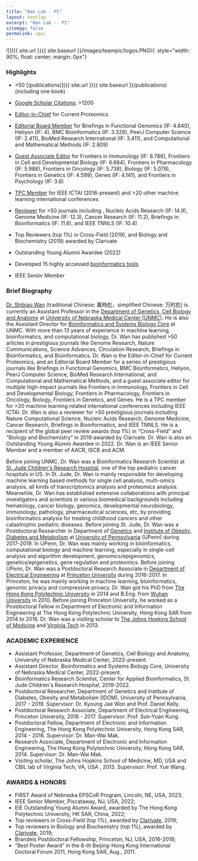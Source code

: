 ```yaml
---
title: "Wan Lab - PI"
layout: textlay
excerpt: "Wan Lab -- PI"
sitemap: false
permalink: /pi/
---
```


![]({{ site.url }}{{ site.baseurl }}/images/teampic/logos.PNG){: style="width: 90%; float: center; margin: 0px"}

### Highlights

- \>50 [(publications)]({{ site.url }}{{ site.baseurl }}/publications) (including one book)

- <a href = "https://scholar.google.com.hk/citations?user=xvnWY9wAAAAJ&hl=en" target="_blank">Google Scholar Citations</a>: >1200

- <a href = "https://sites.google.com/site/shibiaowan/professional-activities" target="_blank">Editor-in-Chief</a> for Current Proteomics

- <a href = "https://sites.google.com/site/shibiaowan/professional-activities" target="_blank">Editorial Board Member</a> for Briefings in Functional Genomics (IF: 4.840), Heliyon (IF: 4), BMC Bioinformatics (IF: 3.328), PeerJ Computer Science (IF: 2.411), BioMed Research International (IF: 3.411), and Computational and Mathematical Methods (IF: 2.809)

- <a href = "https://sites.google.com/site/shibiaowan/professional-activities" target="_blank">Guest Associate Editor</a> for Frontiers in Immunology (IF: 8.786), Frontiers in Cell and Developmental Biology (IF: 6.684), Frontiers in Pharmacology (IF: 5.988), Frontiers in Oncology (IF: 5.738), Biology (IF: 5.079), Frontiers in Genetics (IF: 4.599), Genes (IF: 4.141), and Frontiers in Psychology (IF: 3.8)

- <a href = "https://sites.google.com/site/shibiaowan/professional-activities/tpc-member-for-international-conferences" target="_blank">TPC Member</a> for IEEE ICTAI (2016-present) and >20 other machine learning international conferences

- <a href = "https://sites.google.com/site/shibiaowan/professional-activities/reviewer-for-journals" target="_blank">Reviewer</a> for >50 journals including , Nucleic Acids Research (IF: 14.9), Genome Medicine (IF: 12.3), Cancer Research (IF: 11.2), Briefings in Bioinformatics (IF: 11.6), and IEEE TNNLS (IF: 10.4)

- Top Reviewers (top 1%) in Cross-Field (2019), and Biology and Biochemistry (2019) awarded by Clarivate

- Outstanding Young Alumni Awardee (2022)

- Developed 15 highly accessed <a href = "https://sites.google.com/site/shibiaowan/research/softwares" target="_blank">bioinformatics tools</a>

- IEEE Senior Member

### Brief Biography
<a href = "https://www.unmc.edu/genetics/faculty/bios/wan.html" target="_blank">Dr. Shibiao Wan</a> (traditional Chinese: 萬時彪，simplified Chinese: 万时彪) is currently an Assistant Professor in the <a href="https://www.unmc.edu/genetics/" target="_blank">Department of Genetics, Cell Biology and Anatomy</a> at <a href = "https://www.unmc.edu/" target="_blank">University of Nebraska Medical Center (UNMC)</a>. He is also the Assistant Director for <a href = "https://www.unmc.edu/bsbc/" target="_blank">Bioinformatics and Systems Biology Core</a> at UNMC. With more than 13 years of experience in machine learning, bioinformatics, and computational biology, Dr. Wan has published >50 articles in prestigious journals like Genome Research, Nature Communications, Science Advances, Circulation Research, Briefings in Bioinformatics, and Bioinformatics. Dr. Wan is the Editor-in-Chief for Current Proteomics, and an Editorial Board Member for a series of prestigious journals like Briefings in Functional Genomics, BMC Bioinformatics, Heliyon, PeerJ Computer Science, BioMed Research International, and Computational and Mathematical Methods, and a guest associate editor for multiple high-impact journals like Frontiers in Immunology, Frontiers in Cell and Developmental Biology, Frontiers in Pharmacology, Frontiers in Oncology, Biology, Frontiers in Genetics, and Genes. He is a TPC member for >20 machine learning related international conferences including IEEE ICTAI. Dr. Wan is also a reviewer for >50 prestigious journals including Nature Computational Science, Nucleic Acids Research, Genome Medicine, Cancer Research, Briefings in Bioinformatics, and IEEE TNNLS. He is a recipient of the global peer review awards (top 1%) in “Cross-Field” and “Biology and Biochemistry” in 2019 awarded by Clarivate. Dr. Wan is also an Outstanding Young Alumni Awardee in 2022. Dr. Wan is an IEEE Senior Member and a member of AACR, ISCB and ACM.

Before joining UNMC, Dr. Wan was a Bioinformatics Research Scientist at <a href = "https://www.stjude.org/" target="_blank">St. Jude Children's Research Hospital</a>, one of the top pediatric cancer hospitals in US. In St. Jude, Dr. Wan is mainly responsible for developing machine learning based methods for single cell analysis, multi-omics analysis, all kinds of transcriptomics analysis and proteomics analysis. Meanwhile, Dr. Wan has established extensive collaborations with principal investigators and scientists in various biomedical backgrounds including hematology, cancer biology, genomics, developmental neurobiology, immunology, pathology, pharmaceutical sciences, etc, by providing bioinformatics analysis for treating childhood cancers and other catastrophic pediatric diseases. Before joining St. Jude, Dr. Wan was a Postdoctoral Researcher in Department of <a href = "https://www.med.upenn.edu/genetics/" target="_blank">Genetics</a> and <a href = "https://www.med.upenn.edu/idom/" target="_blank">Institute of Obesity, Diabetes and Metabolism</a> at <a href = "https://www.upenn.edu/" target="_blank">University of Pennsylvania</a> (UPenn) during 2017-2019. In UPenn, Dr. Wan was mainly working in bioinformatics, computational biology and machine learning, especially in single-cell analysis and algorithm development, genomics/epigenomics, genetics/epigenetics, gene regulation and proteomics. Before joining UPenn, Dr. Wan was a Postdoctoral Research Associate in <a href = "http://ee.princeton.edu/" target="_blank">Department of Electrical Engineering</a> at <a href = "https://www.princeton.edu/" target="_blank">Princeton University</a> during 2016-2017. In Princeton, he was mainly working in machine learning, bioinformatics, genomic privacy and compressive privacy. Dr. Wan got his PhD from <a href = "https://www.polyu.edu.hk/en/" target="_blank">The Hong Kong Polytechnic University</a> in 2014 and B.Eng. from <a href = "https://en.whu.edu.cn/" target="_blank">Wuhan University</a> in 2010.  Before joining Princeton University, he worked as a Postdoctoral Fellow in Department of Electronic and Information Engineering at The Hong Kong Polytechnic University, Hong Kong SAR from 2014 to 2016. Dr. Wan was a visiting scholar to <a href = "https://www.hopkinsmedicine.org/som/" target="_blank">The Johns Hopkins School of Medicine</a> and <a href = "https://www.vt.edu/" target="_blank">Virginia Tech</a> in 2013.

### ACADEMIC EXPERIENCE
- Assistant Professor, Department of Genetics, Cell Biology and Anatomy, University of Nebraska Medical Center, 2022-present.
- Assistant Director, Bioinformatics and Systems Biology Core, University of Nebraska Medical Center, 2022-present.
- Bioinformatics Research Scientist, Center for Applied Bioinformatics, St. Jude Children's Research Hospital, 2019-2022.
- Postdoctoral Researcher, Department of Genetics and Institute of Diabetes, Obesity and Metabolism (IDOM), University of Pennsylvania, 2017 - 2019. Supervisor: Dr. Kyoung Jae Won and Prof. Daniel Kelly.
- Postdoctoral Research Associate, Department of Electrical Engineering, Princeton University, 2016 - 2017. Supervisor: Prof. Sun-Yuan Kung.
- Postdoctoral Fellow, Department of Electronic and Information Engineering, The Hong Kong Polytechnic University, Hong Kong SAR, 2014 - 2016. Supervisor: Dr. Man-Wai Mak.
- Research Associate, Department of Electronic and Information Engineering, The Hong Kong Polytechnic University, Hong Kong SAR, 2014. Supervisor: Dr. Man-Wai Mak.
- Visiting scholar, The Johns Hopkins School of Medicine, MD, USA and CBIL lab of Virginia Tech, VA, USA , 2013. Supervisor: Prof. Yue Wang.

### AWARDS & HONORS
- FIRST Award of Nebraska EPSCoR Program, Lincoln, NE, USA, 2023;
- IEEE Senior Member, Piscataway, NJ, USA, 2022;
- EIE Outstanding Young Alumni Award, awarded by The Hong Kong Polytechnic University, HK SAR, China, 2022;
- Top reviewers in Cross-Field (top 1%), awarded by [Clarivate](https://publons.com/awards/peer-review/2019/by-field/), 2019;
- Top reviewers in Biology and Biochemistry (top 1%), awarded by [Clarivate](https://publons.com/awards/peer-review/2019/by-field/), 2019;
- Brandeis Postdoctoral Fellowship, Princeton, NJ, USA, 2016-2018;
- “Best Poster Award” in the 6-th Beijing-Hong Kong International Doctoral Forum 2011, Hong Kong SAR, Aug., 2011.

